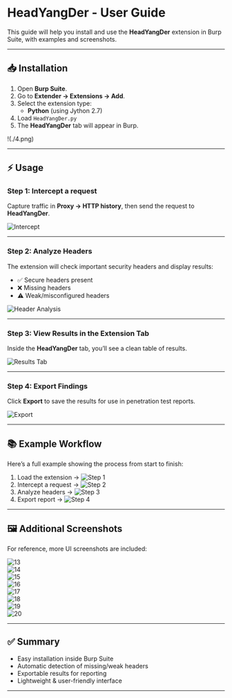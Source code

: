 # HeadYangDer - User Guide

This guide will help you install and use the **HeadYangDer** extension in Burp Suite, with examples and screenshots.

---

## 📥 Installation

1. Open **Burp Suite**.  
2. Go to **Extender → Extensions → Add**.  
3. Select the extension type:  
   - **Python** (using Jython 2.7)  
4. Load `HeadYangDer.py`  
5. The **HeadYangDer** tab will appear in Burp.  

!(./4.png)

---

## ⚡ Usage

### Step 1: Intercept a request
Capture traffic in **Proxy → HTTP history**, then send the request to **HeadYangDer**.  

![Intercept](./5.png)

---

### Step 2: Analyze Headers
The extension will check important security headers and display results:  
- ✅ Secure headers present  
- ❌ Missing headers  
- ⚠️ Weak/misconfigured headers  

![Header Analysis](./6.png)

---

### Step 3: View Results in the Extension Tab
Inside the **HeadYangDer** tab, you’ll see a clean table of results.  

![Results Tab](./7.png)

---

### Step 4: Export Findings
Click **Export** to save the results for use in penetration test reports.  

![Export](./8.png)

---

## 📚 Example Workflow

Here’s a full example showing the process from start to finish:  

1. Load the extension → ![Step 1](./9.png)  
2. Intercept a request → ![Step 2](./10.png)  
3. Analyze headers → ![Step 3](./11.png)  
4. Export report → ![Step 4](./12.png)  

---

## 🖼️ Additional Screenshots

For reference, more UI screenshots are included:  

![13](./13.png)  
![14](./14.png)  
![15](./15.png)  
![16](./16.png)  
![17](./17.png)  
![18](./18.png)  
![19](./19.png)  
![20](./20.png)  

---

## ✅ Summary

- Easy installation inside Burp Suite  
- Automatic detection of missing/weak headers  
- Exportable results for reporting  
- Lightweight & user-friendly interface  

---

